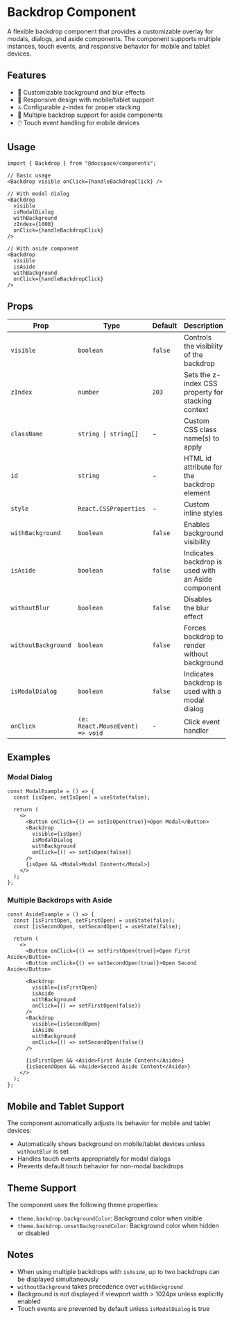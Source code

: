 # Backdrop Component

A flexible backdrop component that provides a customizable overlay for modals, dialogs, and aside components. The component supports multiple instances, touch events, and responsive behavior for mobile and tablet devices.

## Features

- 🎨 Customizable background and blur effects
- 📱 Responsive design with mobile/tablet support
- 🔝 Configurable z-index for proper stacking
- 🔄 Multiple backdrop support for aside components
- 🖱️ Touch event handling for mobile devices

## Usage

```tsx
import { Backdrop } from "@docspace/components";

// Basic usage
<Backdrop visible onClick={handleBackdropClick} />

// With modal dialog
<Backdrop
  visible
  isModalDialog
  withBackground
  zIndex={1000}
  onClick={handleBackdropClick}
/>

// With aside component
<Backdrop
  visible
  isAside
  withBackground
  onClick={handleBackdropClick}
/>
```

## Props

| Prop                | Type                            | Default | Description                                        |
| ------------------- | ------------------------------- | ------- | -------------------------------------------------- |
| `visible`           | `boolean`                       | `false` | Controls the visibility of the backdrop            |
| `zIndex`            | `number`                        | `203`   | Sets the z-index CSS property for stacking context |
| `className`         | `string \| string[]`            | -       | Custom CSS class name(s) to apply                  |
| `id`                | `string`                        | -       | HTML id attribute for the backdrop element         |
| `style`             | `React.CSSProperties`           | -       | Custom inline styles                               |
| `withBackground`    | `boolean`                       | `false` | Enables background visibility                      |
| `isAside`           | `boolean`                       | `false` | Indicates backdrop is used with an Aside component |
| `withoutBlur`       | `boolean`                       | `false` | Disables the blur effect                           |
| `withoutBackground` | `boolean`                       | `false` | Forces backdrop to render without background       |
| `isModalDialog`     | `boolean`                       | `false` | Indicates backdrop is used with a modal dialog     |
| `onClick`           | `(e: React.MouseEvent) => void` | -       | Click event handler                                |

## Examples

### Modal Dialog

```tsx
const ModalExample = () => {
  const [isOpen, setIsOpen] = useState(false);

  return (
    <>
      <Button onClick={() => setIsOpen(true)}>Open Modal</Button>
      <Backdrop
        visible={isOpen}
        isModalDialog
        withBackground
        onClick={() => setIsOpen(false)}
      />
      {isOpen && <Modal>Modal Content</Modal>}
    </>
  );
};
```

### Multiple Backdrops with Aside

```tsx
const AsideExample = () => {
  const [isFirstOpen, setFirstOpen] = useState(false);
  const [isSecondOpen, setSecondOpen] = useState(false);

  return (
    <>
      <Button onClick={() => setFirstOpen(true)}>Open First Aside</Button>
      <Button onClick={() => setSecondOpen(true)}>Open Second Aside</Button>

      <Backdrop
        visible={isFirstOpen}
        isAside
        withBackground
        onClick={() => setFirstOpen(false)}
      />
      <Backdrop
        visible={isSecondOpen}
        isAside
        withBackground
        onClick={() => setSecondOpen(false)}
      />

      {isFirstOpen && <Aside>First Aside Content</Aside>}
      {isSecondOpen && <Aside>Second Aside Content</Aside>}
    </>
  );
};
```

## Mobile and Tablet Support

The component automatically adjusts its behavior for mobile and tablet devices:

- Automatically shows background on mobile/tablet devices unless `withoutBlur` is set
- Handles touch events appropriately for modal dialogs
- Prevents default touch behavior for non-modal backdrops

## Theme Support

The component uses the following theme properties:

- `theme.backdrop.backgroundColor`: Background color when visible
- `theme.backdrop.unsetBackgroundColor`: Background color when hidden or disabled

## Notes

- When using multiple backdrops with `isAside`, up to two backdrops can be displayed simultaneously
- `withoutBackground` takes precedence over `withBackground`
- Background is not displayed if viewport width > 1024px unless explicitly enabled
- Touch events are prevented by default unless `isModalDialog` is true
